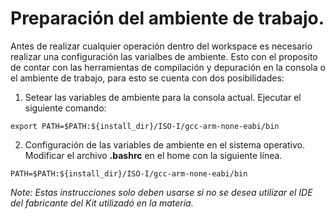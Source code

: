 # Preparación del ambiente de trabajo.

Antes de realizar cualquier operación dentro del workspace es necesario realizar una configuración las varialbes de ambiente. Esto con el proposito de contar con las herramientas de compilación y depuración en la consola o el ambiente de trabajo, para esto se cuenta con dos posibilidades:

1. Setear las variables de ambiente para la consola actual. Ejecutar el siguiente comando:

```
export PATH=$PATH:${install_dir}/ISO-I/gcc-arm-none-eabi/bin
```

2. Configuración de las variables de ambiente en el sistema operativo. Modificar el archivo **.bashrc** en el home con la siguiente línea.

```
PATH=$PATH:${install_dir}/ISO-I/gcc-arm-none-eabi/bin
```


*Note: Estas instrucciones solo deben usarse si no se desea utilizar el IDE del fabricante del Kit utilizadó en la matería.*
